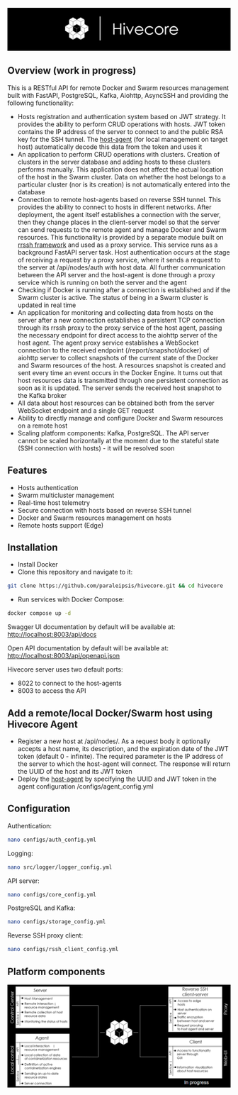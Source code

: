 ![Image alt](https://github.com/paraleipsis/repo_images/raw/main/hivecore/7.png)

## Overview (work in progress)

This is a RESTful API for remote Docker and Swarm resources management built with FastAPI, PostgreSQL, Kafka, Aiohttp, AsyncSSH and providing the following functionality:

- Hosts registration and authentication system based on JWT strategy. It provides the ability to perform CRUD operations with hosts. JWT token contains the IP address of the server to connect to and the public RSA key for the SSH tunnel. The [host-agent](https://github.com/paraleipsis/hivecore-agent) (for local management on target host) automatically decode this data from the token and uses it
- An application to perform CRUD operations with clusters. Creation of clusters in the server database and adding hosts to these clusters performs manually. This application does not affect the actual location of the host in the Swarm cluster. Data on whether the host belongs to a particular cluster (nor is its creation) is not automatically entered into the database
- Connection to remote host-agents based on reverse SSH tunnel. This provides the ability to connect to hosts in different networks. After deployment, the agent itself establishes a connection with the server, then they change places in the client-server model so that the server can send requests to the remote agent and manage Docker and Swarm resources. This functionality is provided by a separate module built on [rrssh framework](https://github.com/paraleipsis/rrssh) and used as a proxy service. This service runs as a background FastAPI server task. Host authentication occurs at the stage of receiving a request by a proxy service, where it sends a request to the server at /api/nodes/auth with host data. All further communication between the API server and the host-agent is done through a proxy service which is running on both the server and the agent
- Checking if Docker is running after a connection is established and if the Swarm cluster is active. The status of being in a Swarm cluster is updated in real time
- An application for monitoring and collecting data from hosts on the server after a new connection establishes a persistent TCP connection through its rrssh proxy to the proxy service of the host agent, passing the necessary endpoint for direct access to the aiohttp server of the host agent. The agent proxy service establishes a WebSocket connection to the received endpoint (/report/snapshot/docker) of aiohttp server to collect snapshots of the current state of the Docker and Swarm resources of the host. A resources snapshot is created and sent every time an event occurs in the Docker Engine. It turns out that host resources data is transmitted through one persistent connection as soon as it is updated. The server sends the received host snapshot to the Kafka broker
- All data about host resources can be obtained both from the server WebSocket endpoint and a single GET request
- Ability to directly manage and configure Docker and Swarm resources on a remote host
- Scaling platform components: Kafka, PostgreSQL. The API server cannot be scaled horizontally at the moment due to the stateful state (SSH connection with hosts) - it will be resolved soon

## Features

- Hosts authentication
- Swarm multicluster management
- Real-time host telemetry
- Secure connection with hosts based on reverse SSH tunnel
- Docker and Swarm resources management on hosts
- Remote hosts support (Edge)

## Installation

- Install Docker
- Clone this repository and navigate to it:
  
```bash
git clone https://github.com/paraleipsis/hivecore.git && cd hivecore
```

- Run services with Docker Compose:

```bash
docker compose up -d
```

Swagger UI documentation by default will be available at: <http://localhost:8003/api/docs>

Open API documentation by default will be available at: <http://localhost:8003/api/openapi.json>

Hivecore server uses two default ports: 

- 8022 to connect to the host-agents
- 8003 to access the API

## Add a remote/local Docker/Swarm host using Hivecore Agent

- Register a new host at /api/nodes/. As a request body it optionally accepts a host name, its description, and the expiration date of the JWT token (default 0 - infinite). The required parameter is the IP address of the server to which the host-agent will connect. The response will return the UUID of the host and its JWT token
- Deploy the [host-agent](https://github.com/paraleipsis/hivecore-agent) by specifying the UUID and JWT token in the agent configuration /configs/agent_config.yml

## Configuration 

Authentication:

```bash
nano configs/auth_config.yml
```

Logging:

```bash
nano src/logger/logger_config.yml
```

API server:

```bash
nano configs/core_config.yml
```

PostgreSQL and Kafka:

```bash
nano configs/storage_config.yml
```

Reverse SSH proxy client:

```bash
nano configs/rssh_client_config.yml
```

## Platform components

![Image alt](https://github.com/paraleipsis/repo_images/raw/main/hivecore/45.png)
